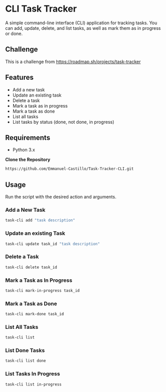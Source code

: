# CLI Task Tracker

A simple command-line interface (CLI) application for tracking tasks. You can add, update, delete, and list tasks, as well as mark them as in progress or done.

## Challenge

This is a challenge from https://roadmap.sh/projects/task-tracker

## Features

- Add a new task
- Update an existing task
- Delete a task
- Mark a task as in progress
- Mark a task as done
- List all tasks
- List tasks by status (done, not done, in progress)

## Requirements

- Python 3.x

**Clone the Repository**

```sh
https://github.com/Emmanuel-Castillo/Task-Tracker-CLI.git
```

## Usage

Run the script with the desired action and arguments.

### Add a New Task

```sh
task-cli add "task description"
```

### Update an existing Task

```sh
task-cli update task_id "task description"
```

### Delete a Task
```sh
task-cli delete task_id
```

### Mark a Task as In Progress
```sh
task-cli mark-in-progress task_id
```

### Mark a Task as Done

```sh
task-cli mark-done task_id
```

### List All Tasks

```sh
task-cli list
```

### List Done Tasks

```sh
task-cli list done
```

### List Tasks In Progress

```sh
task-cli list in-progress
```
